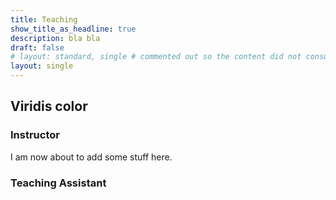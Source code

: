 ```yaml
---
title: Teaching
show_title_as_headline: true
description: bla bla
draft: false
# layout: standard, single # commented out so the content did not consume the full width of the page
layout: single
---
```


## Viridis color

### Instructor

I am now about to add some stuff here.


### Teaching Assistant
